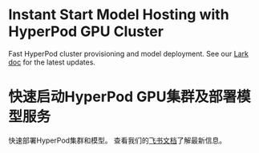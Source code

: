 # Instant Start Model Hosting with HyperPod GPU Cluster


Fast HyperPod cluster provisioning and model deployment. 
See our [Lark doc](https://amzn-chn.feishu.cn/wiki/Wf0EwSxb2ixczxkbDyjclv07nvg?from=from_copylink) for the latest updates.



# 快速启动HyperPod GPU集群及部署模型服务

快速部署HyperPod集群和模型。
查看我们的[飞书文档](https://amzn-chn.feishu.cn/wiki/Wf0EwSxb2ixczxkbDyjclv07nvg?from=from_copylink)了解最新信息。
